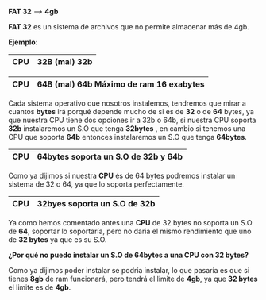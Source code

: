 **FAT 32** --> **4gb**

**FAT 32** es un sistema de archivos que no permite almacenar más de 4gb.

**Ejemplo**:

CPU | 32B (mal) 32b
----------------- | -------------------

CPU | 64B (mal) 64b Máximo de ram 16 exabytes
----------------- | -------------------

Cada sistema operativo que nosotros instalemos, tendremos que mirar a cuantos **bytes** irá porqué depende mucho de si es de **32** o de **64** bytes, ya que nuestra CPU tiene dos opciones ir a 32b o 64b, si nuestra CPU soporta **32b** instalaremos un S.O que tenga **32bytes** , en cambio si tenemos una CPU que soporta **64b** entonces instalaremos un S.O que tenga **64bytes**.

CPU | 64bytes soporta un S.O de 32b y 64b
----------------- | -------------------

Como ya dijimos si nuestra **CPU** és de 64 bytes podremos instalar un sistema de 32 o 64, ya que lo soporta perfectamente.

CPU | 32byes soporta un S.O de 32b
----------------- | -------------------

Ya como hemos comentado antes una **CPU** de 32 bytes no soporta un S.O de **64**, soportar lo soportaría, pero no daria el mismo rendimiento que uno de **32 bytes** ya que es su S.O.

**¿Por qué no puedo instalar un S.O de 64bytes a una CPU con 32 bytes?**

Como ya dijimos poder instalar se podria instalar, lo que pasaría es que si tienes **8gb** de ram funcionará, pero tendrá el limite de **4gb**, ya que **32 bytes** el limite es de **4gb**.
